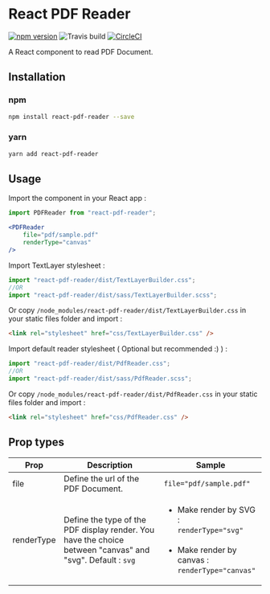 # React PDF Reader
[![npm version](https://badge.fury.io/js/react-pdf-reader.svg)](https://badge.fury.io/js/react-pdf-reader)
![Travis build](https://travis-ci.org/kemy971/react-pdf-reader.svg?branch=feature%2Ftravisci)
[![CircleCI](https://circleci.com/gh/kemy971/react-pdf-reader.svg?style=svg)](https://circleci.com/gh/kemy971/react-pdf-reader)

A React component to read PDF Document.

## Installation

### npm

```bash
npm install react-pdf-reader --save
```

### yarn

```bash
yarn add react-pdf-reader
```

## Usage
Import the component in your React app :
```js
import PDFReader from "react-pdf-reader";
```

```jsx
<PDFReader
    file="pdf/sample.pdf"
    renderType="canvas"
/>
```

Import TextLayer stylesheet : 
```js
import "react-pdf-reader/dist/TextLayerBuilder.css";
//OR 
import "react-pdf-reader/dist/sass/TextLayerBuilder.scss";
```
Or copy `/node_modules/react-pdf-reader/dist/TextLayerBuilder.css` in your static files folder and import :
```html
<link rel="stylesheet" href="css/TextLayerBuilder.css" />
```

Import default reader stylesheet ( Optional but recommended :) )  : 
```js
import "react-pdf-reader/dist/PdfReader.css";
//OR 
import "react-pdf-reader/dist/sass/PdfReader.scss";
```
Or copy `/node_modules/react-pdf-reader/dist/PdfReader.css` in your static files folder and import :
```html
<link rel="stylesheet" href="css/PdfReader.css" />
```

## Prop types
Prop|Description|Sample
 --- | --- | ---
file| Define the url of the PDF Document.|`file="pdf/sample.pdf"`
renderType| Define the type of the PDF display render. You have the choice between "canvas" and "svg". Default : `svg`|<ul><li> Make render by SVG :<br/> `renderType="svg"`</li><br/><li>Make render by canvas : <br/> `renderType="canvas"`</li></ul>
